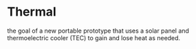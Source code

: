 # Thermal
the goal of a new portable prototype that uses a solar panel and thermoelectric cooler (TEC) to gain and lose heat as needed.
